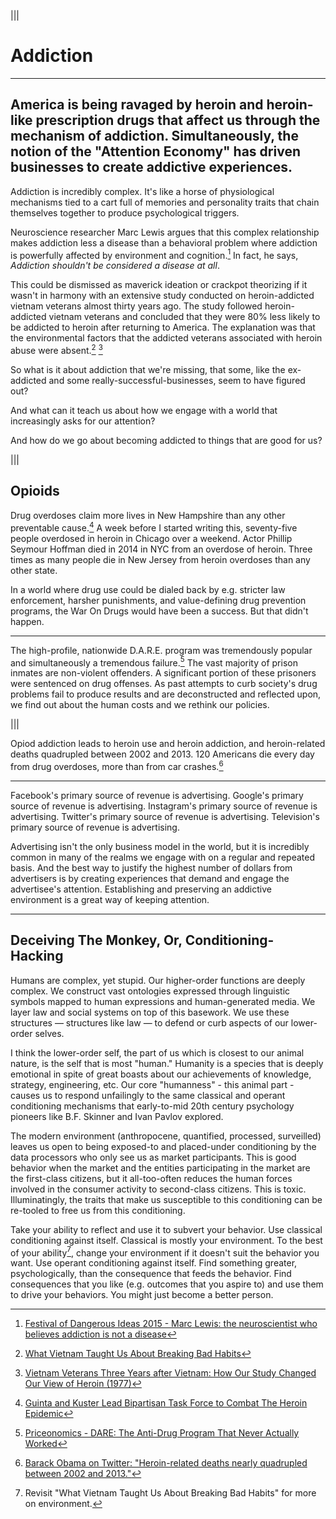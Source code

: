 |||

  # Addiction

  ---

  ## America is being ravaged by heroin and heroin-like prescription drugs that affect us through the mechanism of addiction.  Simultaneously, the notion of the "Attention Economy" has driven businesses to create addictive experiences.

  Addiction is incredibly complex. It's like a horse of physiological
  mechanisms tied to a cart full of memories and personality traits that
  chain themselves together to produce psychological triggers.


  Neuroscience researcher Marc Lewis argues that this complex relationship
  makes addiction less a disease than a behavioral problem where addiction
  is powerfully affected by environment and cognition.[^1] In fact, he says,
  _Addiction shouldn't be considered a disease at all_.

  This could be dismissed as maverick ideation or crackpot theorizing
  if it wasn't in harmony with an extensive study conducted on
  heroin-addicted vietnam veterans almost thirty years ago.
  The study followed heroin-addicted vietnam veterans and concluded that
  they were 80% less likely to be addicted to heroin after returning
  to America. The explanation was that the environmental factors that
  the addicted veterans associated with heroin abuse were absent.[^2] [^3]

  So what is it about addiction that we're missing, that some,
  like the ex-addicted and some really-successful-businesses,
  seem to have figured out?

  And what can it teach us about how we engage with a world that
  increasingly asks for our attention?

  And how do we go about becoming addicted to things that are good for us?

|||

  ## Opioids

  Drug overdoses claim more lives in New Hampshire than any other preventable cause.[^4]
  A week before I started writing this, seventy-five people overdosed in heroin in Chicago
  over a weekend.
  Actor Phillip Seymour Hoffman died in 2014 in NYC from an overdose of heroin.
  Three times as many people die in New Jersey from heroin overdoses than any other state.

  In a world where drug use could be dialed back by e.g. stricter law enforcement,
  harsher punishments, and value-defining drug prevention programs,
  the War On Drugs would have been a success. But that didn't happen.


  ---

  The high-profile, nationwide D.A.R.E. program was tremendously popular and
  simultaneously a tremendous failure.[^5]
  The vast majority of prison inmates are non-violent offenders. A significant portion
  of these prisoners were sentenced on drug offenses.
  As past attempts to curb society's drug problems fail to produce results and are
  deconstructed and reflected upon, we find out about the human costs
  and we rethink our policies.

|||

  Opiod addiction leads to heroin use and heroin addiction, and heroin-related deaths
  quadrupled between 2002 and 2013. 120 Americans die every day from drug overdoses, more than from car crashes.[^6]

  ---

  Facebook's primary source of revenue is advertising.
  Google's primary source of revenue is advertising.
  Instagram's primary source of revenue is advertising.
  Twitter's primary source of revenue is advertising.
  Television's primary source of revenue is advertising.

  Advertising isn't the only business model in the world, but it is incredibly
  common in many of the realms we engage with on a regular and repeated basis.
  And the best way to justify the highest number of dollars from advertisers
  is by creating experiences that demand and engage the advertisee's attention.
  Establishing and preserving an addictive environment is a great way of
  keeping attention.

---


## Deceiving The Monkey, Or, Conditioning-Hacking

Humans are complex, yet stupid. Our higher-order functions are deeply complex.
We construct vast ontologies expressed through linguistic symbols mapped to
human expressions and human-generated media. We layer law and social systems
on top of this basework. We use these structures &mdash; structures like law &mdash;
to defend or curb aspects of our lower-order selves.

I think the lower-order self, the part of us which is closest to our animal nature,
is the self that is most "human." Humanity is a species that is deeply emotional
in spite of great boasts about our achievements of knowledge, strategy, engineering, etc.
Our core "humanness" - this animal part - causes us to respond unfailingly to the same
classical and operant conditioning mechanisms that early-to-mid 20th century psychology
pioneers like B.F. Skinner and Ivan Pavlov explored.

The modern environment (anthropocene, quantified, processed, surveilled) leaves us
open to being exposed-to and placed-under conditioning by the data processors
who only see us as market participants. This is good behavior when the market
and the entities participating in the market are the first-class citizens,
but it all-too-often reduces the human forces involved in the consumer activity
to second-class citizens. This is toxic. Illuminatingly, the traits that make us
susceptible to this conditioning can be re-tooled to free us from this conditioning.

Take your ability to reflect and use it to subvert your behavior.
Use classical conditioning against itself. Classical is mostly your environment.
To the best of your ability[^7], change your environment if it doesn't suit the behavior you want.
Use operant conditioning against itself. Find something greater, psychologically,
than the consequence that feeds the behavior. Find consequences that you like
(e.g. outcomes that you aspire to) and use them to drive your behaviors. You might just become a better person.




[^1]: [Festival of Dangerous Ideas 2015 - Marc Lewis: the neuroscientist who believes addiction is not a disease](http://www.theguardian.com/culture/2015/aug/30/marc-lewis-the-neuroscientist-who-believes-addiction-is-not-a-disease)
[^2]: [What Vietnam Taught Us About Breaking Bad Habits](http://www.npr.org/sections/health-shots/2012/01/02/144431794/what-vietnam-taught-us-about-breaking-bad-habits)
[^3]: [Vietnam Veterans Three Years after Vietnam: How Our Study Changed Our View of Heroin (1977)](http://onlinelibrary.wiley.com/doi/10.1111/j.1521-0391.2010.00046.x/abstract)
[^4]: [Guinta and Kuster Lead Bipartisan Task Force to Combat The Heroin Epidemic](https://guinta.house.gov/media-center/press-releases/reps-guinta-and-kuster-lead-bipartisan-task-force-combat-heroin-epidemic)
[^5]: [Priceonomics - DARE: The Anti-Drug Program That Never Actually Worked](http://priceonomics.com/dare-the-anti-drug-program-that-never-actually/)
[^6]: [Barack Obama on Twitter: "Heroin-related deaths nearly quadrupled between 2002 and 2013."](https://twitter.com/POTUS/status/656891501520130048)
[^7]: Revisit "What Vietnam Taught Us About Breaking Bad Habits" for more on environment.
